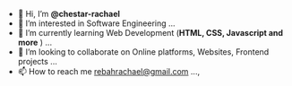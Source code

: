 - 👋 Hi, I’m <b>@chestar-rachael</b>
- 👀 I’m interested in Software Engineering ...
- 🌱 I’m currently learning Web Development (<b>HTML, CSS, Javascript and more</b> ) ...
- 💞️ I’m looking to collaborate on Online platforms, Websites, Frontend projects ...
- 📫 How to reach me rebahrachael@gmail.com ...,

<!---
chestar-rachael/chestar-rachael is a ✨ special ✨ repository because its `README.md` (this file) appears on your GitHub profile.
You can click the Preview link to take a look at your changes.
--->
